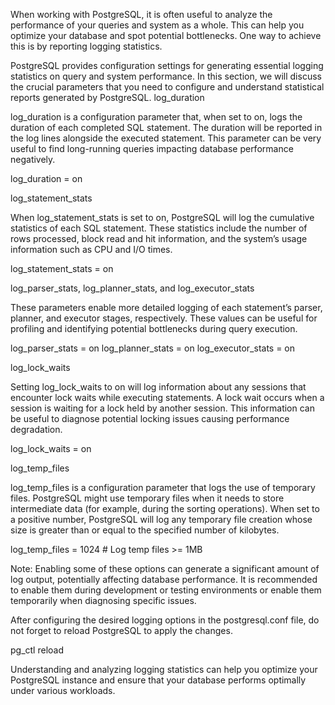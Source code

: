 When working with PostgreSQL, it is often useful to analyze the performance of your queries and system as a whole. This can help you optimize your database and spot potential bottlenecks. One way to achieve this is by reporting logging statistics.

PostgreSQL provides configuration settings for generating essential logging statistics on query and system performance. In this section, we will discuss the crucial parameters that you need to configure and understand statistical reports generated by PostgreSQL.
log_duration

log_duration is a configuration parameter that, when set to on, logs the duration of each completed SQL statement. The duration will be reported in the log lines alongside the executed statement. This parameter can be very useful to find long-running queries impacting database performance negatively.

log_duration = on

log_statement_stats

When log_statement_stats is set to on, PostgreSQL will log the cumulative statistics of each SQL statement. These statistics include the number of rows processed, block read and hit information, and the system’s usage information such as CPU and I/O times.

log_statement_stats = on

log_parser_stats, log_planner_stats, and log_executor_stats

These parameters enable more detailed logging of each statement’s parser, planner, and executor stages, respectively. These values can be useful for profiling and identifying potential bottlenecks during query execution.

log_parser_stats = on
log_planner_stats = on
log_executor_stats = on

log_lock_waits

Setting log_lock_waits to on will log information about any sessions that encounter lock waits while executing statements. A lock wait occurs when a session is waiting for a lock held by another session. This information can be useful to diagnose potential locking issues causing performance degradation.

log_lock_waits = on

log_temp_files

log_temp_files is a configuration parameter that logs the use of temporary files. PostgreSQL might use temporary files when it needs to store intermediate data (for example, during the sorting operations). When set to a positive number, PostgreSQL will log any temporary file creation whose size is greater than or equal to the specified number of kilobytes.

log_temp_files = 1024  # Log temp files >= 1MB

Note: Enabling some of these options can generate a significant amount of log output, potentially affecting database performance. It is recommended to enable them during development or testing environments or enable them temporarily when diagnosing specific issues.

After configuring the desired logging options in the postgresql.conf file, do not forget to reload PostgreSQL to apply the changes.

pg_ctl reload

Understanding and analyzing logging statistics can help you optimize your PostgreSQL instance and ensure that your database performs optimally under various workloads.